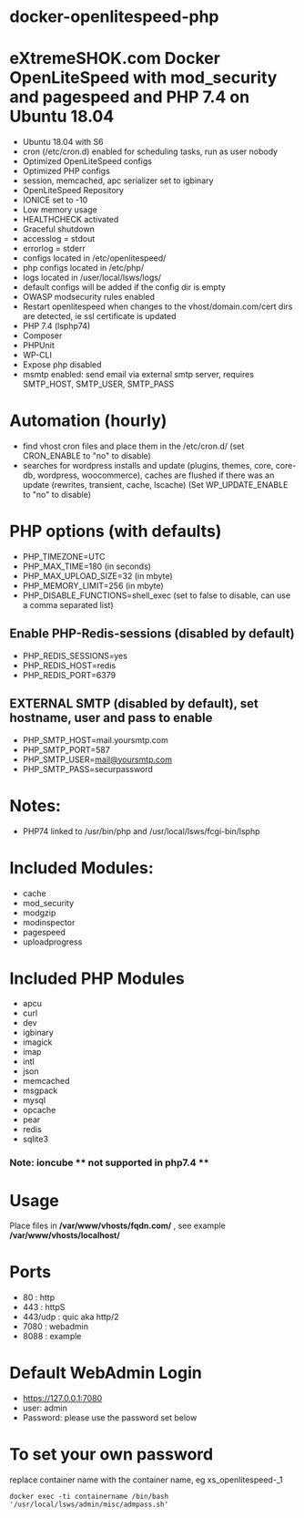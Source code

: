 # docker-openlitespeed-php
# eXtremeSHOK.com Docker OpenLiteSpeed with mod_security and pagespeed and PHP 7.4 on Ubuntu 18.04

* Ubuntu 18.04 with S6
* cron (/etc/cron.d) enabled for scheduling tasks, run as user nobody
* Optimized OpenLiteSpeed configs
* Optimized PHP configs
* session, memcached, apc serializer set to igbinary
* OpenLiteSpeed Repository
* IONICE set to -10
* Low memory usage
* HEALTHCHECK activated
* Graceful shutdown
* accesslog = stdout
* errorlog = stderr
* configs located in /etc/openlitespeed/
* php configs located in /etc/php/
* logs located in /user/local/lsws/logs/
* default configs will be added if the config dir is empty
* OWASP modsecurity rules enabled
* Restart openlitespeed when changes to the vhost/domain.com/cert dirs are detected, ie ssl certificate is updated
* PHP 7.4 (lsphp74)
* Composer
* PHPUnit
* WP-CLI
* Expose php disabled
* msmtp enabled: send email via external smtp server, requires SMTP_HOST, SMTP_USER, SMTP_PASS

# Automation (hourly)
* find vhost cron files and place them in the /etc/cron.d/ (set CRON_ENABLE to "no" to disable)
* searches for wordpress installs and update (plugins, themes, core, core-db, wordpress, woocommerce), caches are flushed if there was an update (rewrites, transient, cache, lscache) (Set WP_UPDATE_ENABLE to "no" to disable)

# PHP options (with defaults)
* PHP_TIMEZONE=UTC
* PHP_MAX_TIME=180 (in seconds)
* PHP_MAX_UPLOAD_SIZE=32 (in mbyte)
* PHP_MEMORY_LIMIT=256 (in mbyte)
* PHP_DISABLE_FUNCTIONS=shell_exec (set to false to disable, can use a comma separated list)
## Enable PHP-Redis-sessions (disabled by default)
* PHP_REDIS_SESSIONS=yes
* PHP_REDIS_HOST=redis
* PHP_REDIS_PORT=6379
## EXTERNAL SMTP (disabled by default), set hostname, user and pass to enable
* PHP_SMTP_HOST=mail.yoursmtp.com
* PHP_SMTP_PORT=587
* PHP_SMTP_USER=mail@yoursmtp.com
* PHP_SMTP_PASS=securpassword

# Notes:
 * PHP74 linked to /usr/bin/php and /usr/local/lsws/fcgi-bin/lsphp

# Included Modules:
* cache
* mod_security
* modgzip
* modinspector
* pagespeed
* uploadprogress

# Included PHP Modules
* apcu
* curl
* dev
* igbinary
* imagick
* imap
* intl
* json
* memcached
* msgpack
* mysql
* opcache
* pear
* redis
* sqlite3

### Note: ioncube ** not supported in php7.4 **

# Usage
Place files in **/var/www/vhosts/fqdn.com/** , see example **/var/www/vhosts/localhost/**

# Ports
* 80 : http
* 443 : httpS
* 443/udp : quic aka http/2
* 7080 : webadmin
* 8088 : example

# Default WebAdmin Login
* https://127.0.0.1:7080
* user: admin
* Password: please use the password set below

# To set your own password
replace container name with the container name, eg xs_openlitespeed-_1
```
docker exec -ti containername /bin/bash '/usr/local/lsws/admin/misc/admpass.sh'
```

